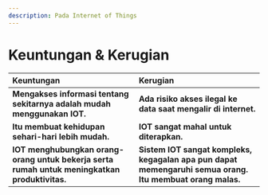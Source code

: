 ```yaml
---
description: Pada Internet of Things
---
```


# Keuntungan & Kerugian



|                   Keuntungan |                           Kerugian |
| :--- | :--- |
| **Mengakses informasi tentang sekitarnya adalah mudah menggunakan IOT.** | **Ada risiko akses ilegal ke data saat mengalir di internet.** |
| **Itu membuat kehidupan sehari-hari lebih mudah.** | **IOT sangat mahal untuk diterapkan.** |
| **IOT menghubungkan orang-orang untuk bekerja serta rumah untuk meningkatkan produktivitas.** | **Sistem IOT sangat kompleks, kegagalan apa pun dapat memengaruhi semua orang. Itu membuat orang malas.** |

